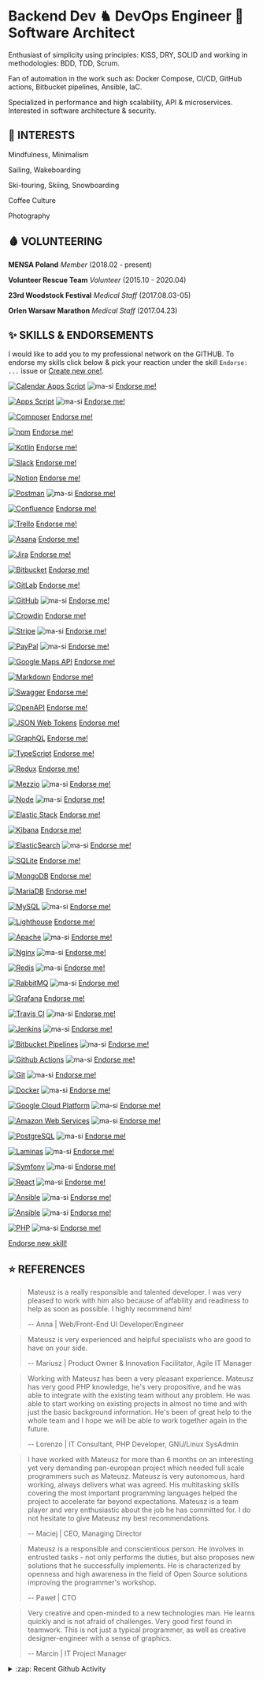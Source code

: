 # Backend Dev ♞ DevOps Engineer 💎 Software Architect

Enthusiast of simplicity using principles: KISS, DRY, SOLID and working in methodologies: BDD, TDD, Scrum.

Fan of automation in the work such as: Docker Compose, CI/CD, GitHub actions, Bitbucket pipelines, Ansible, IaC.

Specialized in performance and high scalability, API & microservices. Interested in software architecture & security.



<!--START_SECTION:INTERESTS-->
## 🧠 INTERESTS

Mindfulness, Minimalism

Sailing, Wakeboarding

Ski-touring, Skiing, Snowboarding

Coffee Culture

Photography

<!--END_SECTION:INTERESTS-->



<!--START_SECTION:VOLUNTEERING-->
## 🩸 VOLUNTEERING

**MENSA Poland**
_Member_
(2018.02 - present)

**Volunteer Rescue Team**
_Volunteer_
(2015.10 - 2020.04)

**23rd Woodstock Festival**
_Medical Staff_
(2017.08.03-05)

**Orlen Warsaw Marathon**
_Medical Staff_
(2017.04.23)

<!--END_SECTION:VOLUNTEERING-->



<!--START_SECTION:ENDORSEMENTS-->
  ## ✨ SKILLS & ENDORSEMENTS
  
  I would like to add you to my professional network on the GITHUB.
  To endorse my skills click below & pick your reaction under the skill `Endorse: ...` issue or [Create new one!](https://github.com/ma-si/ma-si/issues/new?assignees=&labels=endorsement&template=endorsement-template.md&title=Endorse%3A+SKILL_HERE).
  
  [![Calendar Apps Script](https://img.shields.io/badge/Google_Calendar_Apps_Script-3/5_(1)-4285F4?style=for-the-badge&logo=google-calendar)](https://github.com/ma-si/ma-si/issues/57) ![ma-si](https://avatars1.githubusercontent.com/u/1869327?u=1f5066b1667f6d38068859d88dc1a5bf803d40dc&v=4&s=28) [Endorse me!](https://github.com/ma-si/ma-si/issues/57)

[![Apps Script](https://img.shields.io/badge/Apps_Script-3/5_(1)-4285F4?style=for-the-badge&logo=google)](https://github.com/ma-si/ma-si/issues/56) ![ma-si](https://avatars1.githubusercontent.com/u/1869327?u=1f5066b1667f6d38068859d88dc1a5bf803d40dc&v=4&s=28) [Endorse me!](https://github.com/ma-si/ma-si/issues/56)

[![Composer](https://img.shields.io/badge/Composer-4/5_(0)-885630?style=for-the-badge&logo=composer)](https://github.com/ma-si/ma-si/issues/55)  [Endorse me!](https://github.com/ma-si/ma-si/issues/55)

[![npm](https://img.shields.io/badge/Npm-3/5_(0)-CB3837?style=for-the-badge&logo=npm)](https://github.com/ma-si/ma-si/issues/54)  [Endorse me!](https://github.com/ma-si/ma-si/issues/54)

[![Kotlin](https://img.shields.io/badge/Kotlin-2/5_(0)-0095D5?style=for-the-badge&logo=kotlin)](https://github.com/ma-si/ma-si/issues/53)  [Endorse me!](https://github.com/ma-si/ma-si/issues/53)

[![Slack](https://img.shields.io/badge/Slack-3/5_(0)-4A154B?style=for-the-badge&logo=slack)](https://github.com/ma-si/ma-si/issues/52)  [Endorse me!](https://github.com/ma-si/ma-si/issues/52)

[![Notion](https://img.shields.io/badge/Notion-4/5_(0)-000000?style=for-the-badge&logo=notion)](https://github.com/ma-si/ma-si/issues/51)  [Endorse me!](https://github.com/ma-si/ma-si/issues/51)

[![Postman](https://img.shields.io/badge/Postman-3/5_(1)-FF6C37?style=for-the-badge&logo=postman)](https://github.com/ma-si/ma-si/issues/50) ![ma-si](https://avatars1.githubusercontent.com/u/1869327?u=1f5066b1667f6d38068859d88dc1a5bf803d40dc&v=4&s=28) [Endorse me!](https://github.com/ma-si/ma-si/issues/50)

[![Confluence](https://img.shields.io/badge/Confluence-2/5_(0)-0052CC?style=for-the-badge&logo=confluence)](https://github.com/ma-si/ma-si/issues/49)  [Endorse me!](https://github.com/ma-si/ma-si/issues/49)

[![Trello](https://img.shields.io/badge/Trello-2/5_(0)-0079BF?style=for-the-badge&logo=trello)](https://github.com/ma-si/ma-si/issues/48)  [Endorse me!](https://github.com/ma-si/ma-si/issues/48)

[![Asana](https://img.shields.io/badge/Asana-2/5_(0)-273347?style=for-the-badge&logo=asana)](https://github.com/ma-si/ma-si/issues/47)  [Endorse me!](https://github.com/ma-si/ma-si/issues/47)

[![Jira](https://img.shields.io/badge/Jira-3/5_(0)-0052CC?style=for-the-badge&logo=jira)](https://github.com/ma-si/ma-si/issues/46)  [Endorse me!](https://github.com/ma-si/ma-si/issues/46)

[![Bitbucket](https://img.shields.io/badge/Bitbucket-3/5_(0)-0052CC?style=for-the-badge&logo=bitbucket)](https://github.com/ma-si/ma-si/issues/45)  [Endorse me!](https://github.com/ma-si/ma-si/issues/45)

[![GitLab](https://img.shields.io/badge/GitLab-3/5_(0)-FCA121?style=for-the-badge&logo=gitlab)](https://github.com/ma-si/ma-si/issues/44)  [Endorse me!](https://github.com/ma-si/ma-si/issues/44)

[![GitHub](https://img.shields.io/badge/GitHub-4/5_(1)-000000?style=for-the-badge&logo=github)](https://github.com/ma-si/ma-si/issues/43) ![ma-si](https://avatars1.githubusercontent.com/u/1869327?u=1f5066b1667f6d38068859d88dc1a5bf803d40dc&v=4&s=28) [Endorse me!](https://github.com/ma-si/ma-si/issues/43)

[![Crowdin](https://img.shields.io/badge/Crowdin-3/5_(0)-2E3340?style=for-the-badge&logo=crowdin)](https://github.com/ma-si/ma-si/issues/42)  [Endorse me!](https://github.com/ma-si/ma-si/issues/42)

[![Stripe](https://img.shields.io/badge/Stripe-4/5_(1)-008CDD?style=for-the-badge&logo=stripe)](https://github.com/ma-si/ma-si/issues/41) ![ma-si](https://avatars1.githubusercontent.com/u/1869327?u=1f5066b1667f6d38068859d88dc1a5bf803d40dc&v=4&s=28) [Endorse me!](https://github.com/ma-si/ma-si/issues/41)

[![PayPal](https://img.shields.io/badge/PayPal-4/5_(1)-00457C?style=for-the-badge&logo=paypal)](https://github.com/ma-si/ma-si/issues/40) ![ma-si](https://avatars1.githubusercontent.com/u/1869327?u=1f5066b1667f6d38068859d88dc1a5bf803d40dc&v=4&s=28) [Endorse me!](https://github.com/ma-si/ma-si/issues/40)

[![Google Maps API](https://img.shields.io/badge/gMaps_API-3/5_(0)-0052CC?style=for-the-badge&logo=google-maps)](https://github.com/ma-si/ma-si/issues/39)  [Endorse me!](https://github.com/ma-si/ma-si/issues/39)

[![Markdown](https://img.shields.io/badge/Markdown-5/5_(0)-000000?style=for-the-badge&logo=markdown)](https://github.com/ma-si/ma-si/issues/38)  [Endorse me!](https://github.com/ma-si/ma-si/issues/38)

[![Swagger](https://img.shields.io/badge/Swagger-3/5_(0)-85EA2D?style=for-the-badge&logo=swagger)](https://github.com/ma-si/ma-si/issues/37)  [Endorse me!](https://github.com/ma-si/ma-si/issues/37)

[![OpenAPI](https://img.shields.io/badge/OpenAPI-3/5_(0)-6BA539?style=for-the-badge&logo=openapi-initiative)](https://github.com/ma-si/ma-si/issues/36)  [Endorse me!](https://github.com/ma-si/ma-si/issues/36)

[![JSON Web Tokens](https://img.shields.io/badge/JWT-4/5_(0)-000000?style=for-the-badge&logo=JSON-Web-Tokens)](https://github.com/ma-si/ma-si/issues/35)  [Endorse me!](https://github.com/ma-si/ma-si/issues/35)

[![GraphQL](https://img.shields.io/badge/GraphQL-3/5_(0)-E10098?style=for-the-badge&logo=graphql)](https://github.com/ma-si/ma-si/issues/34)  [Endorse me!](https://github.com/ma-si/ma-si/issues/34)

[![TypeScript](https://img.shields.io/badge/TypeScript-3/5_(0)-007ACC?style=for-the-badge&logo=typescript)](https://github.com/ma-si/ma-si/issues/33)  [Endorse me!](https://github.com/ma-si/ma-si/issues/33)

[![Redux](https://img.shields.io/badge/Redux-2/5_(0)-764ABC?style=for-the-badge&logo=redux)](https://github.com/ma-si/ma-si/issues/32)  [Endorse me!](https://github.com/ma-si/ma-si/issues/32)

[![Mezzio](https://img.shields.io/badge/Mezzio-5/5_(1)-68B604?style=for-the-badge&logo=zend-framework)](https://github.com/ma-si/ma-si/issues/31) ![ma-si](https://avatars1.githubusercontent.com/u/1869327?u=1f5066b1667f6d38068859d88dc1a5bf803d40dc&v=4&s=28) [Endorse me!](https://github.com/ma-si/ma-si/issues/31)

[![Node](https://img.shields.io/badge/Node-3/5_(1)-43853d?style=for-the-badge&logo=node.js)](https://github.com/ma-si/ma-si/issues/30) ![ma-si](https://avatars1.githubusercontent.com/u/1869327?u=1f5066b1667f6d38068859d88dc1a5bf803d40dc&v=4&s=28) [Endorse me!](https://github.com/ma-si/ma-si/issues/30)

[![Elastic Stack](https://img.shields.io/badge/Elastic_Stack-1/5_(0)-005571?style=for-the-badge&logo=elastic-stack)](https://github.com/ma-si/ma-si/issues/29)  [Endorse me!](https://github.com/ma-si/ma-si/issues/29)

[![Kibana](https://img.shields.io/badge/Kibana-1/5_(0)-005571?style=for-the-badge&logo=kibana)](https://github.com/ma-si/ma-si/issues/28)  [Endorse me!](https://github.com/ma-si/ma-si/issues/28)

[![ElasticSearch](https://img.shields.io/badge/ElasticSearch-3/5_(1)-005571?style=for-the-badge&logo=elasticsearch)](https://github.com/ma-si/ma-si/issues/27) ![ma-si](https://avatars1.githubusercontent.com/u/1869327?u=1f5066b1667f6d38068859d88dc1a5bf803d40dc&v=4&s=28) [Endorse me!](https://github.com/ma-si/ma-si/issues/27)

[![SQLite](https://img.shields.io/badge/SQLite-2/5_(0)-003B57?style=for-the-badge&logo=sqlite)](https://github.com/ma-si/ma-si/issues/26)  [Endorse me!](https://github.com/ma-si/ma-si/issues/26)

[![MongoDB](https://img.shields.io/badge/MongoDB-1/5_(0)-13aa52?style=for-the-badge&logo=mongodb)](https://github.com/ma-si/ma-si/issues/25)  [Endorse me!](https://github.com/ma-si/ma-si/issues/25)

[![MariaDB](https://img.shields.io/badge/MariaDB-2/5_(0)-003545?style=for-the-badge&logo=mariadb)](https://github.com/ma-si/ma-si/issues/24)  [Endorse me!](https://github.com/ma-si/ma-si/issues/24)

[![MySQL](https://img.shields.io/badge/MySQL-3/5_(1)-4479A1?style=for-the-badge&logo=mysql)](https://github.com/ma-si/ma-si/issues/23) ![ma-si](https://avatars1.githubusercontent.com/u/1869327?u=1f5066b1667f6d38068859d88dc1a5bf803d40dc&v=4&s=28) [Endorse me!](https://github.com/ma-si/ma-si/issues/23)

[![Lighthouse](https://img.shields.io/badge/Lighthouse-2/5_(0)-F44B21?style=for-the-badge&logo=lighthouse)](https://github.com/ma-si/ma-si/issues/22)  [Endorse me!](https://github.com/ma-si/ma-si/issues/22)

[![Apache](https://img.shields.io/badge/Apache-3/5_(1)-D22128?style=for-the-badge&logo=apache)](https://github.com/ma-si/ma-si/issues/21) ![ma-si](https://avatars1.githubusercontent.com/u/1869327?u=1f5066b1667f6d38068859d88dc1a5bf803d40dc&v=4&s=28) [Endorse me!](https://github.com/ma-si/ma-si/issues/21)

[![Nginx](https://img.shields.io/badge/Nginx-3/5_(1)-269539?style=for-the-badge&logo=nginx)](https://github.com/ma-si/ma-si/issues/20) ![ma-si](https://avatars1.githubusercontent.com/u/1869327?u=1f5066b1667f6d38068859d88dc1a5bf803d40dc&v=4&s=28) [Endorse me!](https://github.com/ma-si/ma-si/issues/20)

[![Redis](https://img.shields.io/badge/Redis-4/5_(1)-DC382D?style=for-the-badge&logo=redis)](https://github.com/ma-si/ma-si/issues/19) ![ma-si](https://avatars1.githubusercontent.com/u/1869327?u=1f5066b1667f6d38068859d88dc1a5bf803d40dc&v=4&s=28) [Endorse me!](https://github.com/ma-si/ma-si/issues/19)

[![RabbitMQ](https://img.shields.io/badge/RabbitMQ-3/5_(1)-FF6600?style=for-the-badge&logo=rabbitmq)](https://github.com/ma-si/ma-si/issues/18) ![ma-si](https://avatars1.githubusercontent.com/u/1869327?u=1f5066b1667f6d38068859d88dc1a5bf803d40dc&v=4&s=28) [Endorse me!](https://github.com/ma-si/ma-si/issues/18)

[![Grafana](https://img.shields.io/badge/Grafana-1/5_(0)-F46800?style=for-the-badge&logo=grafana)](https://github.com/ma-si/ma-si/issues/17)  [Endorse me!](https://github.com/ma-si/ma-si/issues/17)

[![Travis CI](https://img.shields.io/badge/Travis_CI-3/5_(1)-3EAAAF?style=for-the-badge&logo=travis-ci)](https://github.com/ma-si/ma-si/issues/16) ![ma-si](https://avatars1.githubusercontent.com/u/1869327?u=1f5066b1667f6d38068859d88dc1a5bf803d40dc&v=4&s=28) [Endorse me!](https://github.com/ma-si/ma-si/issues/16)

[![Jenkins](https://img.shields.io/badge/Jenkins-2/5_(1)-D24939?style=for-the-badge&logo=jenkins)](https://github.com/ma-si/ma-si/issues/15) ![ma-si](https://avatars1.githubusercontent.com/u/1869327?u=1f5066b1667f6d38068859d88dc1a5bf803d40dc&v=4&s=28) [Endorse me!](https://github.com/ma-si/ma-si/issues/15)

[![Bitbucket Pipelines](https://img.shields.io/badge/Bitbucket_Pipelines-4/5_(1)-0052CC?style=for-the-badge&logo=bitbucket)](https://github.com/ma-si/ma-si/issues/14) ![ma-si](https://avatars1.githubusercontent.com/u/1869327?u=1f5066b1667f6d38068859d88dc1a5bf803d40dc&v=4&s=28) [Endorse me!](https://github.com/ma-si/ma-si/issues/14)

[![Github Actions](https://img.shields.io/badge/Github_Actions-4/5_(1)-2088FF?style=for-the-badge&logo=github-actions)](https://github.com/ma-si/ma-si/issues/13) ![ma-si](https://avatars1.githubusercontent.com/u/1869327?u=1f5066b1667f6d38068859d88dc1a5bf803d40dc&v=4&s=28) [Endorse me!](https://github.com/ma-si/ma-si/issues/13)

[![Git](https://img.shields.io/badge/Git-4/5_(1)-F05032?style=for-the-badge&logo=git)](https://github.com/ma-si/ma-si/issues/12) ![ma-si](https://avatars1.githubusercontent.com/u/1869327?u=1f5066b1667f6d38068859d88dc1a5bf803d40dc&v=4&s=28) [Endorse me!](https://github.com/ma-si/ma-si/issues/12)

[![Docker](https://img.shields.io/badge/Docker-4/5_(1)-46a2f1?style=for-the-badge&logo=docker)](https://github.com/ma-si/ma-si/issues/11) ![ma-si](https://avatars1.githubusercontent.com/u/1869327?u=1f5066b1667f6d38068859d88dc1a5bf803d40dc&v=4&s=28) [Endorse me!](https://github.com/ma-si/ma-si/issues/11)

[![Google Cloud Platform](https://img.shields.io/badge/GCP-1/5_(1)-4285F4?style=for-the-badge&logo=google-cloud)](https://github.com/ma-si/ma-si/issues/10) ![ma-si](https://avatars1.githubusercontent.com/u/1869327?u=1f5066b1667f6d38068859d88dc1a5bf803d40dc&v=4&s=28) [Endorse me!](https://github.com/ma-si/ma-si/issues/10)

[![Amazon Web Services](https://img.shields.io/badge/AWS-2/5_(1)-232F3E?style=for-the-badge&logo=amazon-aws)](https://github.com/ma-si/ma-si/issues/9) ![ma-si](https://avatars1.githubusercontent.com/u/1869327?u=1f5066b1667f6d38068859d88dc1a5bf803d40dc&v=4&s=28) [Endorse me!](https://github.com/ma-si/ma-si/issues/9)

[![PostgreSQL](https://img.shields.io/badge/PostgreSQL-4/5_(1)-336791?style=for-the-badge&logo=postgresql)](https://github.com/ma-si/ma-si/issues/7) ![ma-si](https://avatars1.githubusercontent.com/u/1869327?u=1f5066b1667f6d38068859d88dc1a5bf803d40dc&v=4&s=28) [Endorse me!](https://github.com/ma-si/ma-si/issues/7)

[![Laminas](https://img.shields.io/badge/Laminas-5/5_(1)-68B604?style=for-the-badge&logo=zend-framework)](https://github.com/ma-si/ma-si/issues/6) ![ma-si](https://avatars1.githubusercontent.com/u/1869327?u=1f5066b1667f6d38068859d88dc1a5bf803d40dc&v=4&s=28) [Endorse me!](https://github.com/ma-si/ma-si/issues/6)

[![Symfony](https://img.shields.io/badge/Symfony-4/5_(1)-000000?style=for-the-badge&logo=symfony)](https://github.com/ma-si/ma-si/issues/5) ![ma-si](https://avatars1.githubusercontent.com/u/1869327?u=1f5066b1667f6d38068859d88dc1a5bf803d40dc&v=4&s=28) [Endorse me!](https://github.com/ma-si/ma-si/issues/5)

[![React](https://img.shields.io/badge/React-2/5_(1)-45b8d8?style=for-the-badge&logo=react)](https://github.com/ma-si/ma-si/issues/4) ![ma-si](https://avatars1.githubusercontent.com/u/1869327?u=1f5066b1667f6d38068859d88dc1a5bf803d40dc&v=4&s=28) [Endorse me!](https://github.com/ma-si/ma-si/issues/4)

[![Ansible](https://img.shields.io/badge/Angular-3/5_(1)-DD0031?style=for-the-badge&logo=angular)](https://github.com/ma-si/ma-si/issues/3) ![ma-si](https://avatars1.githubusercontent.com/u/1869327?u=1f5066b1667f6d38068859d88dc1a5bf803d40dc&v=4&s=28) [Endorse me!](https://github.com/ma-si/ma-si/issues/3)

[![Ansible](https://img.shields.io/badge/Ansible-2/5_(1)-EE0000?style=for-the-badge&logo=ansible)](https://github.com/ma-si/ma-si/issues/2) ![ma-si](https://avatars1.githubusercontent.com/u/1869327?u=1f5066b1667f6d38068859d88dc1a5bf803d40dc&v=4&s=28) [Endorse me!](https://github.com/ma-si/ma-si/issues/2)

[![PHP](https://img.shields.io/badge/PHP-4/5_(1)-777BB4?style=for-the-badge&logo=php)](https://github.com/ma-si/ma-si/issues/1) ![ma-si](https://avatars1.githubusercontent.com/u/1869327?u=1f5066b1667f6d38068859d88dc1a5bf803d40dc&v=4&s=28) [Endorse me!](https://github.com/ma-si/ma-si/issues/1)
  
  [Endorse new skill!](https://github.com/ma-si/ma-si/issues/new?assignees=&labels=endorsement&template=endorsement-template.md&title=Endorse%3A+SKILL_HERE)
  <!--END_SECTION:ENDORSEMENTS-->



<!--START_SECTION:REFERENCES-->
## ⭐ REFERENCES

> Mateusz is a really responsible and talented developer. I was very pleased to work with him also because of affability and readiness to help as soon as possible. I highly recommend him!
>
> -- Anna | Web/Front-End UI Developer/Engineer



> Mateusz is very experienced and helpful specialists who are good to have on your side.
>
> -- Mariusz | Product Owner & Innovation Facilitator, Agile IT Manager



> Working with Mateusz has been a very pleasant experience. Mateusz has very good PHP knowledge, he's very propositive, and he was able to integrate with the existing team without any problem. He was able to start working on existing projects in almost no time and with just the basic background information. He's been of great help to the whole team and I hope we will be able to work together again in the future.
>
> -- Lorenzo | IT Consultant, PHP Developer, GNU/Linux SysAdmin



> I have worked with Mateusz for more than 6 months on an interesting yet very demanding pan-european project which needed full scale programmers such as Mateusz. Mateusz is very autonomous, hard working, always delivers what was agreed. His multitasking skills covering the most important programming languages helped the project to accelerate far beyond expectations. Mateusz is a team player and very enthusiastic about the job he has committed for. I do not hesitate to give Mateusz my best recommendations.
>
> -- Maciej | CEO, Managing Director



> Mateusz is a responsible and conscientious person. He involves in entrusted tasks - not only performs the duties, but also proposes new solutions that he successfully implements. He is characterized by openness and high awareness in the field of Open Source solutions improving the programmer's workshop.
>
> -- Paweł | CTO



> Very creative and open-minded to a new technologies man. He learns quickly and is not afraid of challenges. Very good first found in teamwork. This is not just a typical programmer, as well as creative designer-engineer with a sense of graphics.
>
> -- Marcin | IT Project Manager

<!--END_SECTION:REFERENCES-->

<details>
  <summary>:zap: Recent Github Activity</summary>
<!--START_SECTION:ACTIVITY-->
...
<!--END_SECTION:ACTIVITY-->
</details>
